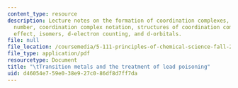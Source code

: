 ```yaml
---
content_type: resource
description: Lecture notes on the formation of coordination complexes, coordination
  number, coordination complex notation, structures of coordination complexes, chelate
  effect, isomers, d-electron counting, and d-orbitals.
file: null
file_location: /coursemedia/5-111-principles-of-chemical-science-fall-2008/d46054e759e038e927c086df8d7ff7da_lecnotes27.pdf
file_type: application/pdf
resourcetype: Document
title: "\tTransition metals and the treatment of lead poisoning"
uid: d46054e7-59e0-38e9-27c0-86df8d7ff7da
---
```

